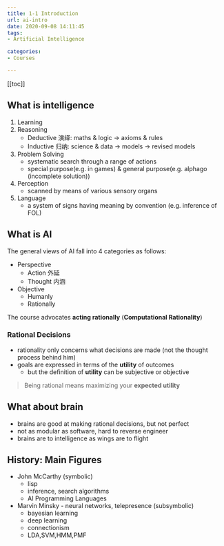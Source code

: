 ```yaml
---
title: 1-1 Introduction
url: ai-intro
date: 2020-09-08 14:11:45
tags: 
- Artificial Intelligence

categories: 
- Courses

---
```


<!--more-->

[[toc]]

## What is intelligence

1. Learning
2. Reasoning
   - Deductive 演绎: maths & logic -> axioms & rules
   - Inductive 归纳: science & data -> models -> revised models
3. Problem Solving
   - systematic search through a range of actions
   - special purpose(e.g. in games) & general purpose(e.g. alphago (incomplete solution))
4. Perception
   - scanned by means of various sensory organs
5. Language
   - a system of signs having meaning by convention (e.g. inference of FOL)

## What is AI

The general views of AI fall into 4 categories as follows:

- Perspective
  - Action 外延
  - Thought 内涵
- Objective
  - Humanly
  - Rationally

The course advocates **acting rationally** (**Computational Rationality**)

### Rational Decisions
- rationality only concerns what decisions are made (not the thought process behind him)
- goals are expressed in terms of the **utility** of outcomes
  - but the definition of **utility** can be subjective or objective
> Being rational means maximizing your **expected utility**

## What about brain
- brains are good at making rational decisions, but not perfect
- not as modular as software, hard to reverse engineer
- brains are to intelligence as wings are to flight

## History: Main Figures

- John McCarthy  (symbolic)
  - lisp
  - inference, search algorithms
  - AI Programming Languages
- Marvin Minsky - neural networks, telepresence (subsymbolic)
  - bayesian learning
  - deep learning
  - connectionism
  - LDA,SVM,HMM,PMF

